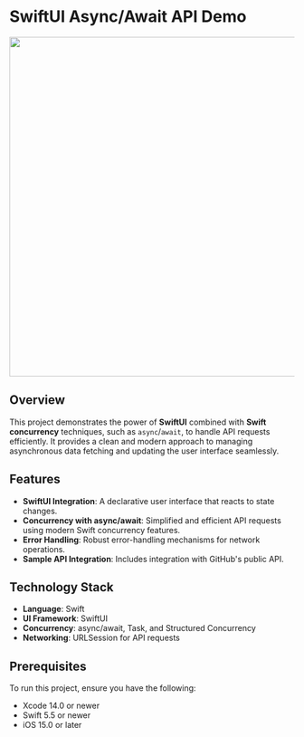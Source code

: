 # SwiftUI Async/Await API Demo


<p align="center">
  <img src="https://github.com/user-attachments/assets/7453f8c8-f422-4e29-8b72-75e6e9a94227" width="600">
</p>

## Overview

This project demonstrates the power of **SwiftUI** combined with **Swift concurrency** techniques, such as `async`/`await`, to handle API requests efficiently. It provides a clean and modern approach to managing asynchronous data fetching and updating the user interface seamlessly.

## Features

- **SwiftUI Integration**: A declarative user interface that reacts to state changes.
- **Concurrency with async/await**: Simplified and efficient API requests using modern Swift concurrency features.
- **Error Handling**: Robust error-handling mechanisms for network operations.
- **Sample API Integration**: Includes integration with GitHub's public API.

## Technology Stack

- **Language**: Swift
- **UI Framework**: SwiftUI
- **Concurrency**: async/await, Task, and Structured Concurrency
- **Networking**: URLSession for API requests

## Prerequisites

To run this project, ensure you have the following:

- Xcode 14.0 or newer
- Swift 5.5 or newer
- iOS 15.0 or later
